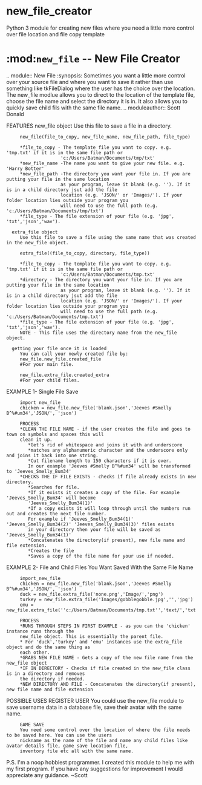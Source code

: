 # new_file_creator
Python 3 module for creating new files where you need a little more control over file location and file copy template

:mod:`new_file` -- New File Creator
===================================

.. module:: New File
   :synopsis: Sometimes you want a little more control over your source file and where you want to save it
              rather than use something like tkFileDialog where the user has the choice over the location. 
             The new_file modlue allows you to direct to the location of the template file, choose the file 
             name and select the directory it is in. It also allows you to quickly save child fils with the 
             same file name. 
.. moduleauthor:: Scott Donald

FEATURES
      new_file object
         Use this file to save a file in a directory.
         
         new_file(file_to_copy, new_file_name, new_file_path, file_type)
         
         *file_to_copy - The template file you want to copy. e.g. 'tmp.txt' if it is in the same file path or 
                        'c:/Users/Batman/Documents/tmp/txt'
         *new_file_name -The name you want to give your new file. e.g. 'Harry Botter'
         *new_file_path -The directory you want your file in. If you are putting your file in the same location
                        as your program, leave it blank (e.g. ''). If it is in a child directory jsut add the file 
                        location (e.g. 'JSON/' or 'Images/'). If your folder location lies outside your program you
                        will need to use the full path (e.g. 'c:/Users/Batman/Documents/tmp/txt') 
         *file_type - The file extension of your file (e.g. 'jpg', 'txt','json','wav').
         
      extra_file object
         Use this file to save a file using the same name that was created in the new_file object.
         
         extra_file((file_to_copy, directory, file_type))
         
         *file_to_copy - The template file you want to copy. e.g. 'tmp.txt' if it is in the same file path or 
                        'c:/Users/Batman/Documents/tmp.txt'
         *directory - The directory you want your file in. If you are putting your file in the same location
                        as your program, leave it blank (e.g. ''). If it is in a child directory jsut add the file 
                        location (e.g. 'JSON/' or 'Images/'). If your folder location lies outside your program you
                        will need to use the full path (e.g. 'c:/Users/Batman/Documents/tmp.txt')
         *file_type - The file extension of your file (e.g. 'jpg', 'txt','json','wav').
         NOTE - This file uses the directory name from the new_file object.
         
      getting your file once it is loaded
         You can call your newly created file by:
         new_file.new_file.created_file 
         #For your main file.
         
         new_file.extra_file.created_extra
         #For your child files.
      
   
EXAMPLE 1- Single File Save
         
         import new_file
         chicken = new_file.new_file('blank.json','Jeeves #Smelly B^%#um34','JSON/', 'json')
         
         PROCESS
         *CLEAN THE FILE NAME - if the user creates the file and goes to town on symbols and spaces this will 
         clean it up.
            *Get's rid of whitespace and joins it with and underscore
            *matches any alphanumeric character and the underscore only and joins it back into one string. 
            *Cut filename length to 150 characters if it is over.
            In our example 'Jeeves #Smelly B^%#um34' will be transformed to 'Jeeves_Smelly_Bum34'
         *CHECKS THE IF FILE EXISTS - checks if file already exists in new directory. 
            *Searches for file. 
            *If it exists it creates a copy of the file. For example 'Jeeves_Smelly_Bum34' will become
            'Jeeves_Smelly_Bum34(1)'
            *If a copy exists it will loop through until the numbers run out and creates the next file number.
            For example if 'Jeeves_Smelly_Bum34(1)' 'Jeeves_Smelly_Bum34(2)' 'Jeeves_Smelly_Bum34(3)' files exists
            in your directory then your file will be saved as 'Jeeves_Smelly_Bum34(1)'
            *Concatenates the directory(if present), new file name and file extension.
            *Creates the file
            *Saves a copy of the file name for your use if needed. 

EXAMPLE 2- File and Child Files You Want Saved With the Same File Name
         
         import_new_file
         chicken = new_file.new_file('blank.json','Jeeves #Smelly B^%#um34','JSON/', 'json')
         duck = new_file.extra_file('none.png','Image/','png')
         turkey = new_file.extra_file('Images/gobblegobble.jpg','','jpg')
         emu = new_file.extra_file(''c:/Users/Batman/Documents/tmp.txt'','text/','txt')
         
         PROCESS
         *RUNS THROUGH STEPS IN FIRST EXAMPLE - as you can the 'chicken' instance runs through the 
         new_file object. This is essentially the parent file. 
         * For 'duck','turkey' and 'emu' instances use the extra_file object and do the same thing as 
         each other.
         *GRABS NEW FILE NAME - Gets a copy of the new file name from the new_file object
         *IF IN DIRECTORY - Checks if file created in the new_file class is in a directory and removes 
         the directory if needed.
         *NEW DIRECTORY AND FILE - Concatenates the directory(if present), new file name and file extension
         
POSSIBLE USES
         REGISTER USER
         You could use the new_file module to save username data in a database file, save their avatar with the 
         same name. 
         
         GAME SAVE
         You need some control over the location of where the file needs to be saved here. You can use the users 
         nickname as the name of the file and name any child files like avatar details file, game save location file, 
         inventory file etc all with the same name.
         
P.S. I'm a noop hobbiest programmer. I created this module to help me with my first program. If you have any suggestions
for improvement I would appreciate any guidance. ~Scott
